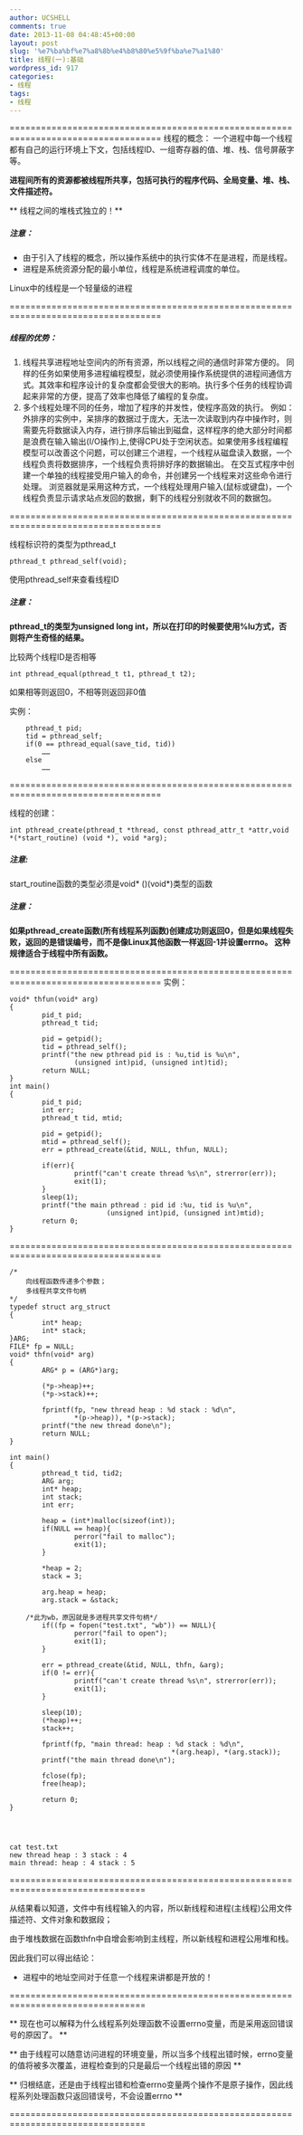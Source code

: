 ```yaml
---
author: UCSHELL
comments: true
date: 2013-11-08 04:48:45+00:00
layout: post
slug: '%e7%ba%bf%e7%a8%8b%e4%b8%80%e5%9f%ba%e7%a1%80'
title: 线程(一):基础
wordpress_id: 917
categories:
- 线程
tags:
- 线程
---
```


===================================================================================
线程的概念：
一个进程中每一个线程都有自己的运行环境上下文，包括线程ID、一组寄存器的值、堆、栈、信号屏蔽字等。

**进程间所有的资源都被线程所共享，包括可执行的程序代码、全局变量、堆、栈、文件描述符。**

** 线程之间的堆栈式独立的！**

##### 注意：
* 由于引入了线程的概念，所以操作系统中的执行实体不在是进程，而是线程。
* 进程是系统资源分配的最小单位，线程是系统进程调度的单位。

Linux中的线程是一个轻量级的进程

===================================================================================

##### 线程的优势：
1. 线程共享进程地址空间内的所有资源，所以线程之间的通信时非常方便的。
同样的任务如果使用多进程编程模型，就必须使用操作系统提供的进程间通信方式。其效率和程序设计的复杂度都会受很大的影响。执行多个任务的线程协调起来非常的方便，提高了效率也降低了编程的复杂度。
2. 多个线程处理不同的任务，增加了程序的并发性，使程序高效的执行。
例如：外排序的实例中，呆排序的数据过于庞大，无法一次读取到内存中操作时，则需要先将数据读入内存，进行排序后输出到磁盘，这样程序的绝大部分时间都是浪费在输入输出(I/O操作)上,使得CPU处于空闲状态。如果使用多线程编程模型可以改善这个问题，可以创建三个进程，一个线程从磁盘读入数据，一个线程负责将数据排序，一个线程负责将排好序的数据输出。
在交互式程序中创建一个单独的线程接受用户输入的命令，并创建另一个线程来对这些命令进行处理。
浏览器就是采用这种方式，一个线程处理用户输入(鼠标或键盘)，一个线程负责显示请求站点发回的数据，剩下的线程分别就收不同的数据包。

===================================================================================

线程标识符的类型为pthread_t

    
    pthread_t pthread_self(void);


使用pthread_self来查看线程ID

##### 注意：
**pthread_t的类型为unsigned long int，所以在打印的时候要使用%lu方式，否则将产生奇怪的结果。**

比较两个线程ID是否相等

    
    int pthread_equal(pthread_t t1, pthread_t t2);


如果相等则返回0，不相等则返回非0值

实例：

    
    	pthread_t pid;
    	tid = pthread_self;
    	if(0 == pthread_equal(save_tid, tid))
    		……
    	else
    		……


===================================================================================

线程的创建：

    
    int pthread_create(pthread_t *thread, const pthread_attr_t *attr,void *(*start_routine) (void *), void *arg);


##### 注意:
start_routine函数的类型必须是void* ()(void*)类型的函数

##### 注意：
**如果pthread_create函数(所有线程系列函数)创建成功则返回0，但是如果线程失败，返回的是错误编号，而不是像Linux其他函数一样返回-1并设置errno。
这种规律适合于线程中所有函数。**

===================================================================================
实例：

    
    void* thfun(void* arg)
    {
            pid_t pid;
            pthread_t tid;
    
            pid = getpid();
            tid = pthread_self();
            printf("the new pthread pid is : %u,tid is %u\n",
                    (unsigned int)pid, (unsigned int)tid);
            return NULL;
    }
    int main()
    {
            pid_t pid;
            int err;
            pthread_t tid, mtid;
    
            pid = getpid();
            mtid = pthread_self();
            err = pthread_create(&tid, NULL, thfun, NULL);
    
            if(err){
                    printf("can't create thread %s\n", strerror(err));
                    exit(1);
            }
            sleep(1);
            printf("the main pthread : pid id :%u, tid is %u\n",
                            (unsigned int)pid, (unsigned int)mtid);
            return 0;
    }


===================================================================================

    
    /*
    	向线程函数传递多个参数；
    	多线程共享文件句柄
    */
    typedef struct arg_struct
    {
            int* heap;
            int* stack;
    }ARG;
    FILE* fp = NULL;
    void* thfn(void* arg)
    {
            ARG* p = (ARG*)arg;
    
            (*p->heap)++;
            (*p->stack)++;
    
            fprintf(fp, "new thread heap : %d stack : %d\n",
                    *(p->heap)), *(p->stack);
            printf("the new thread done\n");
            return NULL;
    }
    
    int main()
    {
            pthread_t tid, tid2;
            ARG arg;
            int* heap;
            int stack;
            int err;
    
            heap = (int*)malloc(sizeof(int));
            if(NULL == heap){
                    perror("fail to malloc");
                    exit(1);
            }
    
            *heap = 2;
            stack = 3;
    
            arg.heap = heap;
            arg.stack = &stack;
    
    	/*此为wb，原因就是多进程共享文件句柄*/
            if((fp = fopen("test.txt", "wb")) == NULL){
                    perror("fail to open");
                    exit(1);
            }
    
            err = pthread_create(&tid, NULL, thfn, &arg);
            if(0 != err){
                    printf("can't create thread %s\n", strerror(err));
                    exit(1);
            }
    
            sleep(10);
            (*heap)++;
            stack++;
    
            fprintf(fp, "main thread: heap : %d stack : %d\n",
                                            *(arg.heap), *(arg.stack));
            printf("the main thread done\n");
    
            fclose(fp);
            free(heap);
    
            return 0;
    }



    
    cat test.txt
    new thread heap : 3 stack : 4
    main thread: heap : 4 stack : 5


================================================================================

从结果看以知道，文件中有线程输入的内容，所以新线程和进程(主线程)公用文件描述符、文件对象和数据段；

由于堆栈数据在函数thfn中自增会影响到主线程，所以新线程和进程公用堆和栈。

因此我们可以得出结论：

* 进程中的地址空间对于任意一个线程来讲都是开放的！

================================================================================

** 现在也可以解释为什么线程系列处理函数不设置errno变量，而是采用返回错误号的原因了。
**

** 由于线程可以随意访问进程的环境变量，所以当多个线程出错时候，errno变量的值将被多次覆盖，进程检查到的只是最后一个线程出错的原因 **

** 归根结底，还是由于线程出错和检查errno变量两个操作不是原子操作，因此线程系列处理函数只返回错误号，不会设置errno **

================================================================================
